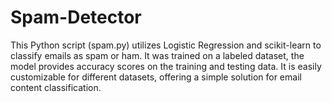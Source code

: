 # Spam-Detector
This Python script (spam.py) utilizes Logistic Regression and scikit-learn to classify emails as spam or ham.
It was trained on a labeled dataset, the model provides accuracy scores on the training and testing data.
It is easily customizable for different datasets, offering a simple solution for email content classification.

